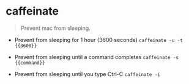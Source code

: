# caffeinate
> Prevent mac from sleeping.

- Prevent from sleeping for 1 hour (3600 seconds)
`caffeinate -u -t {{3600}}`

- Prevent from sleeping until a command completes
`caffeinate -s {{command}}`

- Prevent from sleeping until you type Ctrl-C
`caffeinate -i`
